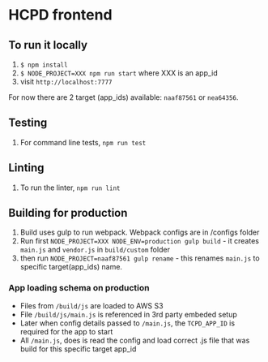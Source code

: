 # HCPD frontend

## To run it locally
1. `$ npm install`
2. `$ NODE_PROJECT=XXX npm run start` where XXX is an app_id
3. visit `http://localhost:7777`

For now there are 2 target (app_ids) available: `naaf87561` or `nea64356`.

## Testing
1. For command line tests, `npm run test`

## Linting
1. To run the linter, `npm run lint`

## Building for production

1. Build uses gulp to run webpack. Webpack configs are in /configs folder
2. Run first `NODE_PROJECT=XXX NODE_ENV=production gulp build` - it creates `main.js` and `vendor.js` in `build/custom` folder
3. then run `NODE_PROJECT=naaf87561 gulp rename` - this renames `main.js` to specific target(app_ids) name.

### App loading schema on production

 - Files from `/build/js` are loaded to AWS S3
 - File `/build/js/main.js` is referenced in 3rd party embeded setup
 - Later when config details passed to `/main.js`, the `TCPD_APP_ID` is required for the app to start
 - All `/main.js`, does is read the config and load correct .js file that was build for this specific target app_id

 